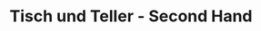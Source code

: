 ---
title: "Tisch und Teller - Second Hand"
url: /floersheim-am-main/tisch-und-teller-second-hand/
shop: Warenhaus
---